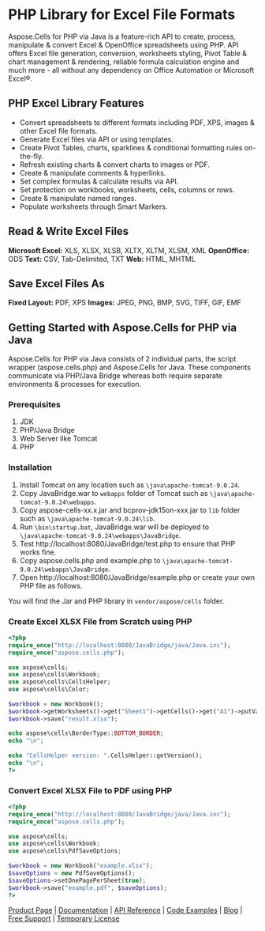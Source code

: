 # PHP Library for Excel File Formats

Aspose.Cells for PHP via Java is a feature-rich API to create, process, manipulate & convert Excel & OpenOffice spreadsheets using PHP. API offers Excel file generation, conversion, worksheets styling, Pivot Table & chart management & rendering, reliable formula calculation engine and much more - all without any dependency on Office Automation or Microsoft Excel®.

## PHP Excel Library Features

- Convert spreadsheets to different formats including PDF, XPS, images & other Excel file formats.
- Generate Excel files via API or using templates.
- Create Pivot Tables, charts, sparklines & conditional formatting rules on-the-fly.
- Refresh existing charts & convert charts to images or PDF.
- Create & manipulate comments & hyperlinks.
- Set complex formulas & calculate results via API.
- Set protection on workbooks, worksheets, cells, columns or rows.
- Create & manipulate named ranges.
- Populate worksheets through Smart Markers.

## Read & Write Excel Files

**Microsoft Excel:** XLS, XLSX, XLSB, XLTX, XLTM, XLSM, XML 
**OpenOffice:** ODS 
**Text:** CSV, Tab-Delimited, TXT 
**Web:** HTML, MHTML

## Save Excel Files As

**Fixed Layout:** PDF, XPS 
**Images:** JPEG, PNG, BMP, SVG, TIFF, GIF, EMF

## Getting Started with Aspose.Cells for PHP via Java

Aspose.Cells for PHP via Java consists of 2 individual parts, the script wrapper (aspose.cells.php) and Aspose.Cells for Java. These components communicate via PHP/Java Bridge whereas both require separate environments & processes for execution.

### Prerequisites
1. JDK
2. PHP/Java Bridge
3. Web Server like Tomcat
4. PHP

### Installation

1. Install Tomcat on any location such as `\java\apache-tomcat-9.0.24`.
2. Copy JavaBridge.war to `webapps` folder of Tomcat such as `\java\apache-tomcat-9.0.24\webapps`.
3. Copy aspose-cells-xx.x.jar and bcprov-jdk15on-xxx.jar to `lib` folder such as `\java\apache-tomcat-9.0.24\lib`.
4. Run `\bin\startup.bat`, JavaBridge.war will be deployed to `\java\apache-tomcat-9.0.24\webapps\JavaBridge`.
5. Test http://localhost:8080/JavaBridge/test.php to ensure that PHP works fine.
6. Copy aspose.cells.php and example.php to `\java\apache-tomcat-9.0.24\webapps\JavaBridge`.
7. Open http://localhost:8080/JavaBridge/example.php or create your own PHP file as follows.

You will find the Jar and PHP library in `vendor/aspose/cells` folder.

### Create Excel XLSX File from Scratch using PHP

```php
<?php
require_once("http://localhost:8080/JavaBridge/java/Java.inc");
require_once("aspose.cells.php");
 
use aspose\cells;
use aspose\cells\Workbook;
use aspose\cells\CellsHelper;
use aspose\cells\Color;
 
$workbook = new Workbook();
$workbook->getWorksheets()->get("Sheet1")->getCells()->get("A1")->putValue("testing...");
$workbook->save("result.xlsx");
 
echo aspose\cells\BorderType::BOTTOM_BORDER;
echo "\n";
 
echo "CellsHelper version: ".CellsHelper::getVersion();
echo "\n";
?>
```

### Convert Excel XLSX File to PDF using PHP

```php
<?php
require_once("http://localhost:8080/JavaBridge/java/Java.inc");
require_once("aspose.cells.php");
 
use aspose\cells;
use aspose\cells\Workbook;
use aspose\cells\PdfSaveOptions;
 
$workbook = new Workbook("example.xlsx");
$saveOptions = new PdfSaveOptions();
$saveOptions->setOnePagePerSheet(true);
$workbook->save("example.pdf", $saveOptions);
?>
```

[Product Page](https://products.aspose.com/cells/php-java) | [Documentation](https://docs.aspose.com/cells/phpjava/) | [API Reference](https://apireference.aspose.com/cells/php) | [Code Examples](https://github.com/aspose-cells/Aspose.Cells-for-Java) | [Blog](https://blog.aspose.com/category/cells/) | [Free Support](https://forum.aspose.com/c/cells) | [Temporary License](https://purchase.aspose.com/temporary-license)

